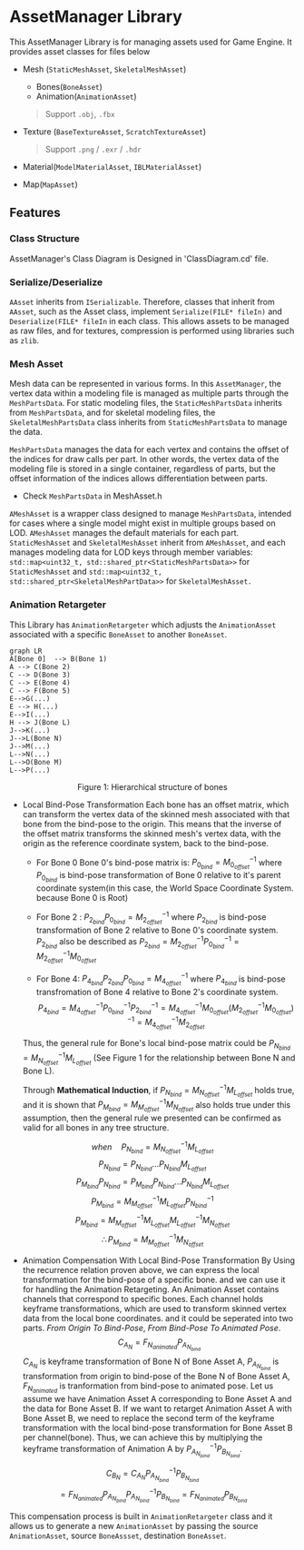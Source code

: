 ﻿# AssetManager Library
This AssetManager Library is for managing assets used for Game Engine.
It provides asset classes for files below

- Mesh (`StaticMeshAsset`, `SkeletalMeshAsset`)
	- Bones(`BoneAsset`)
	- Animation(`AnimationAsset`)
	> Support `.obj`, `.fbx`

- Texture (`BaseTextureAsset`, `ScratchTextureAsset`)
	> Support `.png` / `.exr` / `.hdr`
- Material(`ModelMaterialAsset`, `IBLMaterialAsset`)
- Map(`MapAsset`)

## Features
### Class Structure
AssetManager's Class Diagram is Designed in 'ClassDiagram.cd' file.

### Serialize/Deserialize
`AAsset` inherits from `ISerializable`. Therefore, classes that inherit from `AAsset`, such as the Asset class, implement `Serialize(FILE* fileIn)` and `Deserialize(FILE* fileIn` in each class. This allows assets to be managed as raw files, and for textures, compression is performed using libraries such as `zlib`.

### Mesh Asset
Mesh data can be represented in various forms. In this `AssetManager`, the vertex data within a modeling file is managed as multiple parts through the `MeshPartsData`. For static modeling files, the `StaticMeshPartsData` inherits from `MeshPartsData`, and for skeletal modeling files, the `SkeletalMeshPartsData` class inherits from `StaticMeshPartsData` to manage the data.

`MeshPartsData` manages the data for each vertex and contains the offset of the indices for draw calls per part. In other words, the vertex data of the modeling file is stored in a single container, regardless of parts, but the offset information of the indices allows differentiation between parts.
* Check `MeshPartsData` in MeshAsset.h 

`AMeshAsset` is a wrapper class designed to manage `MeshPartsData`, intended for cases where a single model might exist in multiple groups based on LOD. `AMeshAsset` manages the default materials for each part. `StaticMeshAsset` and `SkeletalMeshAsset` inherit from `AMeshAsset`, and each manages modeling data for LOD keys through member variables: `std::map<uint32_t, std::shared_ptr<StaticMeshPartsData>>` for `StaticMeshAsset` and `std::map<uint32_t, std::shared_ptr<SkeletalMeshPartData>>` for `SkeletalMeshAsset.`

### Animation Retargeter
This Library has `AnimationRetargeter` which adjusts the `AnimationAsset` associated with a specific `BoneAsset` to another `BoneAsset`.


```mermaid
graph LR
A[Bone 0]  --> B(Bone 1)
A --> C(Bone 2)
C --> D(Bone 3)
C --> E(Bone 4)
C --> F(Bone 5)
E-->G(...)
E --> H(...)
E-->I(...)
H --> J(Bone L)
J-->K(...)
J-->L(Bone N)
J-->M(...)
L-->N(...)
L-->O(Bone M)
L-->P(...)
```
<center>
Figure 1: Hierarchical structure of bones
</center>

- Local Bind-Pose Transformation
Each bone has an offset matrix, which can transform the vertex data of the skinned mesh associated with that bone from the bind-pose to the origin. This means that the inverse of the offset matrix transforms the skinned mesh's vertex data, with the origin as the reference coordinate system, back to the bind-pose.

	- For Bone 0
Bone 0's bind-pose matrix is: $P_{0_{bind}} = M_{0_{offset}}^{-1}$ where $P_{0_{bind}}$ is bind-pose transformation of Bone 0 relative to it's parent coordinate system(in this case, the World Space Coordinate System. because Bone 0 is Root)

	- For Bone 2 : $P_{2_{bind}}P_{0_{bind}} = M_{2_{offset}}^{-1}$ where $P_{2_{bind}}$ is bind-pose transformation of Bone 2 relative to Bone 0's coordinate system. $P_{2_{bind}}$ also be described as
$P_{2_{bind}} =  M_{2_{offset}}^{-1}P_{0_{bind}}^{-1} = M_{2_{offset}}^{-1}M_{0_{offset}}$

	- For Bone 4: $P_{4_{bind}}P_{2_{bind}}P_{0_{bind}} = M_{4_{offset}}^{-1}$ where $P_{4_{bind}}$ is bind-pose transfromation of Bone 4 relative to Bone 2's coordinate system. $$P_{4_{bind}} = M_{4_{offset}}^{-1}P_{0_{bind}}^{-1}P_{2_{bind}}^{-1}= M_{4_{offset}}^{-1}M_{0_{offset}}(M_{2_{offset}}^{-1}M_{0_{offset}})^{-1}=M_{4_{offset}}^{-1}M_{2_{offset}}$$

	Thus, the general rule for Bone's local bind-pose matrix could be 
	$P_{N_{bind}} = M_{N_{offset}}^{-1}M_{L_{offset}}$ (See Figure 1 for the relationship between Bone N and Bone L).


	Through **Mathematical Induction**, if $P_{N_{bind}} = M_{N_{offset}}^{-1}M_{L_{offset}}$ holds true, and it is shown that $P_{M_{bind}} = M_{M_{offset}}^{-1}M_{N_{offset}}$ also holds true under this assumption, then the general rule we presented can be confirmed as valid for all bones in any tree structure.

$$when \quad P_{N_{bind}} = M_{N_{offset}}^{-1}M_{L_{offset}}$$
$$P_{N_{bind}} = P_{N_{bind}}...P_{N_{bind}}M_{L_{offset}}$$
$$P_{M_{bind}}P_{N_{bind}} = P_{M_{bind}}P_{N_{bind}}...P_{N_{bind}}M_{L_{offset}}$$
$$P_{M_{bind}} = M_{M_{offset}}^{-1}M_{L_{offset}}P_{N_{bind}}^{-1}$$
$$P_{M_{bind}} = M_{M_{offset}}^{-1}M_{L_{offset}}M_{L_{offset}}^{-1}M_{N_{offset}}$$
$$\therefore P_{M_{bind}} = M_{M_{offset}}^{-1}M_{N_{offset}}$$

- Animation Compensation With Local Bind-Pose Transformation
By Using the recurrence relation proven above, we can express the local transformation for the bind-pose of a specific bone. and we can use it for handling the Animation Retargeting.
An Animation Asset contains channels that correspond to specific bones. Each channel holds keyframe transformations, which are used to transform skinned vertex data from the local bone coordinates. and it could be seperated into two parts. *From Origin To Bind-Pose*, *From Bind-Pose To Animated Pose*.
$$ C_{A_N} = F_{N_{animated}}P_{A_{N_{bind}}}  $$
	$C_{A_N}$ is keyframe transformation of Bone N of Bone Asset A, $P_{A_{N_{bind}}}$ is transformation from origin to bind-pose of the Bone N of Bone Asset A, $F_{N_{animated}}$ is tranformation from bind-pose to animated pose.
Let us assume we have Animation Asset A corresponding to Bone Asset A and the data for Bone Asset B. If we want to retarget Animation Asset A with Bone Asset B, we need to replace the second term of the keyframe transformation with the  local bind-pose transformation for Bone Asset B per channel(bone).
Thus, we can achieve this by multiplying the keyframe transformation of Animation A by $P_{A_{N_{bind}}}^{-1}P_{B_{N_{bind}}}$.

$$  C_{B_N} = C_{A_N} P_{A_{N_{bind}}}^{-1}P_{B_{N_{bind}}}$$ $$ = F_{N_{animated}}P_{A_{N_{bind}}} P_{A_{N_{bind}}}^{-1}P_{B_{N_{bind}}} = F_{N_{animated}}P_{B_{N_{bind}}}$$

This compensation process is built in `AnimationRetargeter` class and it  allows us to generate a new `AnimationAsset` by passing the source `AnimationAsset`, source `BoneAssset`, destination `BoneAsset`.

